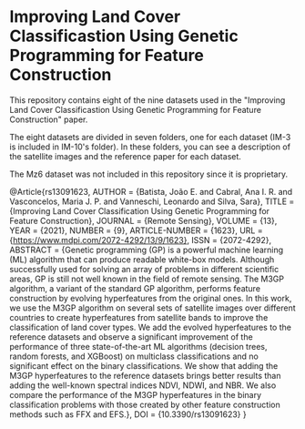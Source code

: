 # Improving Land Cover Classificastion Using Genetic Programming for Feature Construction

This repository contains eight of the nine datasets used in the "Improving Land Cover Classificastion Using Genetic Programming for Feature Construction" paper.

The eight datasets are divided in seven folders, one for each dataset (IM-3 is included in IM-10's folder).
In these folders, you can see a description of the satellite images and the reference paper for each dataset.

The Mz6 dataset was not included in this repository since it is proprietary.


@Article{rs13091623,
AUTHOR = {Batista, João E. and Cabral, Ana I. R. and Vasconcelos, Maria J. P. and Vanneschi, Leonardo and Silva, Sara},
TITLE = {Improving Land Cover Classification Using Genetic Programming for Feature Construction},
JOURNAL = {Remote Sensing},
VOLUME = {13},
YEAR = {2021},
NUMBER = {9},
ARTICLE-NUMBER = {1623},
URL = {https://www.mdpi.com/2072-4292/13/9/1623},
ISSN = {2072-4292},
ABSTRACT = {Genetic programming (GP) is a powerful machine learning (ML) algorithm that can produce readable white-box models. Although successfully used for solving an array of problems in different scientific areas, GP is still not well known in the field of remote sensing. The M3GP algorithm, a variant of the standard GP algorithm, performs feature construction by evolving hyperfeatures from the original ones. In this work, we use the M3GP algorithm on several sets of satellite images over different countries to create hyperfeatures from satellite bands to improve the classification of land cover types. We add the evolved hyperfeatures to the reference datasets and observe a significant improvement of the performance of three state-of-the-art ML algorithms (decision trees, random forests, and XGBoost) on multiclass classifications and no significant effect on the binary classifications. We show that adding the M3GP hyperfeatures to the reference datasets brings better results than adding the well-known spectral indices NDVI, NDWI, and NBR. We also compare the performance of the M3GP hyperfeatures in the binary classification problems with those created by other feature construction methods such as FFX and EFS.},
DOI = {10.3390/rs13091623}
}
